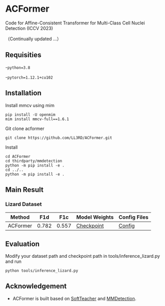 # ACFormer
Code for Affine-Consistent Transformer for Multi-Class Cell Nuclei Detection (ICCV 2023)

（Continually updated ...）
## Requisities
-`python=3.8`

-`pytorch=1.12.1+cu102`


## Installation
Install mmcv using mim
```
pip install -U openmim
mim install mmcv-full==1.6.1
```
Git clone acformer
```
git clone https://github.com/LL3RD/ACFormer.git
```
Install
```
cd ACFormer
cd thirdparty/mmdetection 
python -m pip install -e .
cd ../.. 
python -m pip install -e .
```

## Main Result
### Lizard Dataset
| Method | F1d | F1c | Model Weights |Config Files|
| ---- | -----| ----- |----|----|
| ACFormer | 0.782 | 0.557 | [Checkpoint](https://drive.google.com/file/d/12FyfAQf5VU2poXvqE_FmrB2HL6VDCldj/view?usp=drive_link)|[Config](https://drive.google.com/file/d/14scJog5GjZc-n-Uwn4sIAJcaO2tokxA-/view?usp=drive_link)|

## Evaluation
Modify your dataset path and checkpoint path in tools/inference_lizard.py and run
```
python tools/inference_lizard.py
```

## Acknowledgement
- ACFormer is built based on [SoftTeacher](https://github.com/microsoft/SoftTeacher) and [MMDetection](https://github.com/open-mmlab/mmdetection).
